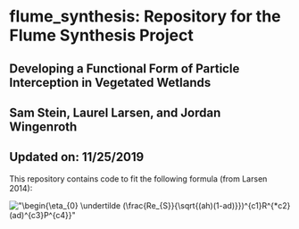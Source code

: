 # flume_synthesis: Repository for the Flume Synthesis Project

## Developing a Functional Form of Particle Interception in Vegetated Wetlands
## Sam Stein, Laurel Larsen, and Jordan Wingenroth
## Updated on: 11/25/2019


This repository contains code to fit the following formula (from Larsen 2014): 

!["\begin{\eta_{0} \undertilde (\frac{Re_{S}}{\sqrt{(ah)(1-ad)}})^{c1}R^{*c2}(ad)^{c3}P^{c4}}"](~\eqn_1.png)

